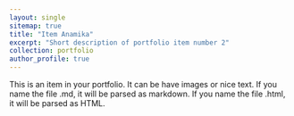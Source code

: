 ```yaml
---
layout: single
sitemap: true
title: "Item Anamika"
excerpt: "Short description of portfolio item number 2"
collection: portfolio
author_profile: true
---
```



This is an item in your portfolio. It can be have images or nice text. If you name the file .md, it will be parsed as markdown. If you name the file .html, it will be parsed as HTML.
